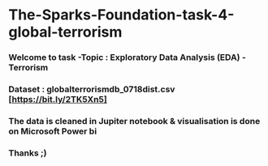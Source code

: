 # The-Sparks-Foundation-task-4-global-terrorism

### Welcome to task -Topic : Exploratory Data Analysis (EDA) - Terrorism
### Dataset : globalterrorismdb_0718dist.csv [https://bit.ly/2TK5Xn5]
### The data is cleaned in Jupiter notebook & visualisation is done on Microsoft Power bi 
### Thanks ;)
